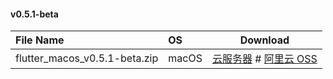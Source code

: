 #### v0.5.1-beta

| File Name |   OS    | Download |
| :-------- | :------ | :------: |
| flutter_macos_v0.5.1-beta.zip |  macOS  | [云服务器](http://dl.xiaosongfu.com/flutter/beta/v0.5.1/flutter_macos_v0.5.1-beta.zip) # [阿里云 OSS](http://dl-mirrors.xiaosongfu.com/flutter/beta/v0.5.1/flutter_macos_v0.5.1-beta.zip) |
